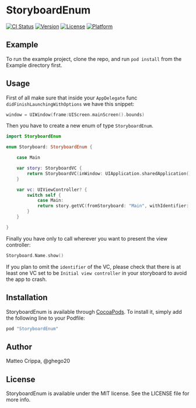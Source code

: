 # StoryboardEnum

[![CI Status](http://img.shields.io/travis/matteocrippa/StoryboardEnum.svg?style=flat)](https://travis-ci.org/matteocrippa/StoryboardEnum)
[![Version](https://img.shields.io/cocoapods/v/StoryboardEnum.svg?style=flat)](http://cocoapods.org/pods/StoryboardEnum)
[![License](https://img.shields.io/cocoapods/l/StoryboardEnum.svg?style=flat)](http://cocoapods.org/pods/StoryboardEnum)
[![Platform](https://img.shields.io/cocoapods/p/StoryboardEnum.svg?style=flat)](http://cocoapods.org/pods/StoryboardEnum)

## Example

To run the example project, clone the repo, and run `pod install` from the Example directory first.

## Usage

First of all make sure that inside your `AppDelegate` func `didFinishLaunchingWithOptions` we have this snippet:

```swift
window = UIWindow(frame:UIScreen.mainScreen().bounds)
```

Then you have to create a new enum of type `StoryboardEnum`.

```swift
import StoryboardEnum

enum Storyboard: StoryboardEnum {

    case Main

    var story: StoryboardVC {
        return StoryboardVC(inWindow: UIApplication.sharedApplication().windows.first!)
    }

    var vc: UIViewController? {
        switch self {
            case Main:
            return story.getVC(fromStoryboard: "Main", withIdentifier: "Main")
        }
    }

}
```

Finally you have only to call wherever you want to present the view controller:

```swift
Storyboard.Name.show()
```

If you plan to omit the `identifier` of the VC, please check that there is at least one VC set to be `Initial view controller` in your storyboard to avoid the app to crash.

## Installation

StoryboardEnum is available through [CocoaPods](http://cocoapods.org). To install
it, simply add the following line to your Podfile:

```ruby
pod "StoryboardEnum"
```

## Author

Matteo Crippa, @ghego20

## License

StoryboardEnum is available under the MIT license. See the LICENSE file for more info.
